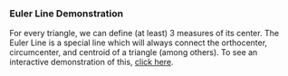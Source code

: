 ### Euler Line Demonstration

For every triangle, we can define (at least) 3 measures of its center. The Euler Line is a special line which will always connect the orthocenter, circumcenter, and centroid of a triangle (among others). To see an interactive demonstration of this, [click here](http://bretthansen.github.io/EulerLine/).